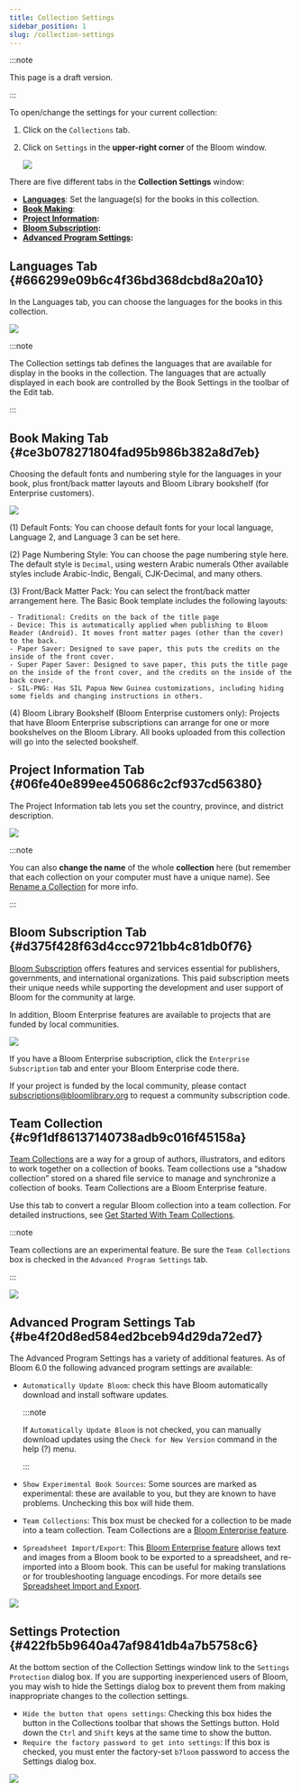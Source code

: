 ```yaml
---
title: Collection Settings
sidebar_position: 1
slug: /collection-settings
---
```




:::note

This page is a draft version.

:::




To open/change the settings for your current collection:

1. Click on the `Collections` tab.
2. Click on `Settings` in the **upper-right corner** of the Bloom window.

	![](./collection-settings.1c7d9e36-8357-4619-9bcb-af1dff31dcb0.png)


There are five different tabs in the **Collection Settings** window:

- [**Languages**](/collection-settings#666299e09b6c4f36bd368dcbd8a20a10): Set the language(s) for the books in this collection.
- [**Book Making**](/collection-settings#ce3b078271804fad95b986b382a8d7eb):
- [**Project Information**](/collection-settings#06fe40e899ee450686c2cf937cd56380)**:**
- [**Bloom Subscription**](/collection-settings#d375f428f63d4ccc9721bb4c81db0f76)**:**
- [**Advanced Program Settings**](/collection-settings#be4f20d8ed584ed2bceb94d29da72ed7)**:**

## Languages Tab {#666299e09b6c4f36bd368dcbd8a20a10}


In the Languages tab, you can choose the languages for the books in this collection. 


![](./collection-settings.2164bb19-df12-80bc-ab6c-d1181fd7c288.png)


:::note

The Collection settings tab defines the languages that are available for display in the books in the collection. The languages that are actually displayed in each book are controlled by the Book Settings in the toolbar of the Edit tab. 

:::




## Book Making Tab {#ce3b078271804fad95b986b382a8d7eb}


Choosing the default fonts and numbering style for the languages in your book, plus front/back matter layouts and Bloom Library bookshelf (for Enterprise customers). 


![](./collection-settings.2164bb19-df12-8089-976c-db375ce80751.png)


(1) Default Fonts:
You can choose default fonts for your local language, Language 2, and Language 3 can be set here. 


(2) Page Numbering Style:
You can choose the page numbering style here. The default style is `Decimal`, using western Arabic numerals Other available styles include Arabic-Indic, Bengali, CJK-Decimal, and many others. 


(3) Front/Back Matter Pack:
You can select the front/back matter arrangement here. The Basic Book template includes the following layouts: 

	- Traditional: Credits on the back of the title page
	- Device: This is automatically applied when publishing to Bloom Reader (Android). It moves front matter pages (other than the cover) to the back.
	- Paper Saver: Designed to save paper, this puts the credits on the inside of the front cover.
	- Super Paper Saver: Designed to save paper, this puts the title page on the inside of the front cover, and the credits on the inside of the back cover.
	- SIL-PNG: Has SIL Papua New Guinea customizations, including hiding some fields and changing instructions in others.

(4) Bloom Library Bookshelf (Bloom Enterprise customers only): 
Projects that have Bloom Enterprise subscriptions can arrange for one or more bookshelves on the Bloom Library. All books uploaded from this collection will go into the selected bookshelf.


## Project Information Tab {#06fe40e899ee450686c2cf937cd56380}


The Project Information tab lets you set the country, province, and district description.


![](./collection-settings.2164bb19-df12-80f1-96e7-eb6297c149b0.png)


:::note

You can also **change the name** of the whole **collection** here (but remember that each collection on your computer must have a unique name).
See [Rename a Collection](/rename-collection) for more info.

:::




## Bloom Subscription Tab {#d375f428f63d4ccc9721bb4c81db0f76}


[Bloom Subscription](/about-bloom-subscriptions) offers features and services essential for publishers, governments, and international organizations. This paid subscription meets their unique needs while supporting the development and user support of Bloom for the community at large. 


In addition, Bloom Enterprise features are available to projects that are funded by local communities. 


![](./collection-settings.2164bb19-df12-8034-a7fb-cf6ed68030a8.png)


If you have a Bloom Enterprise subscription, click the `Enterprise Subscription` tab and enter your Bloom Enterprise code there. 


If your project is funded by the local community, please contact [subscriptions@bloomlibrary.org](mailto:subscriptions@bloomlibrary.org) to request a community subscription code.


## Team Collection {#c9f1df86137140738adb9c016f45158a}


[Team Collections](/team-collections-intro) are a way for a group of authors, illustrators, and editors to work together on a collection of books. Team collections use a “shadow collection” stored on a shared file service to manage and synchronize a collection of books. Team Collections are a Bloom Enterprise feature. 


Use this tab to convert a regular Bloom collection into a team collection. For detailed instructions, see [Get Started With Team Collections](/team-collections-getting-started). 


:::note

Team collections are an experimental feature. Be sure the `Team Collections` box is checked in the `Advanced Program Settings` tab. 

:::




![](./collection-settings.2164bb19-df12-80d6-a9e0-e7dba9a688ac.png)


## Advanced Program Settings Tab {#be4f20d8ed584ed2bceb94d29da72ed7}


The Advanced Program Settings has a variety of additional features. As of Bloom 6.0 the following advanced program settings are available: 

- `Automatically Update Bloom`: check this have Bloom automatically download and install software updates.

	:::note
	
	If `Automatically Update Bloom` is not checked, you can manually download updates using the `Check for New Version` command in the help (?) menu. 
	
	:::
	
	

- `Show Experimental Book Sources`: Some sources are marked as experimental: these are available to you, but they are known to have problems. Unchecking this box will hide them.
- `Team Collections`: This box must be checked for a collection to be made into a team collection. Team Collections are a [Bloom Enterprise feature](/advanced-bloom-features#55c8baa318884dcf874c76f7e0dd9859).
- `Spreadsheet Import/Export`:  This [Bloom Enterprise feature](/advanced-bloom-features#04fd63f5a0fa443bb635115674b580a2) allows text and images from a Bloom book to be exported to a spreadsheet, and re-imported into a Bloom book. This can be useful for making translations or for troubleshooting language encodings. For more details see [Spreadsheet Import and Export](/spreadsheet-import-export).

![](./collection-settings.2164bb19-df12-80e8-bf5b-f120c480be88.png)


## Settings Protection {#422fb5b9640a47af9841db4a7b5758c6}


At the bottom section of the Collection Settings window link to the `Settings Protection` dialog box. If you are supporting inexperienced users of Bloom, you may wish to hide the Settings dialog box to prevent them from making inappropriate changes to the collection settings. 

- `Hide the button that opens settings`: Checking this box hides the button in the Collections toolbar that shows the Settings button. Hold down the `Ctrl` and `Shift` keys at the same time to show the button.
- `Require the factory password to get into settings`: If this box is checked, you must enter the factory-set `b7loom` password to access the Settings dialog box.

![](./collection-settings.0d26e334-4e84-4869-bbdd-c0b7120f4dbf.png)

